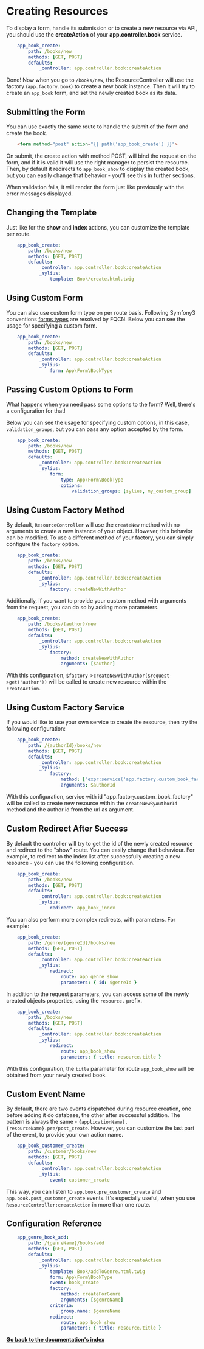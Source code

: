 # Creating Resources

To display a form, handle its submission or to create a new resource via API,
you should use the **createAction** of your **app.controller.book** service.

```yaml
    app_book_create:
        path: /books/new
        methods: [GET, POST]
        defaults:
            _controller: app.controller.book:createAction
```
Done! Now when you go to ``/books/new``, the ResourceController will use the factory (``app.factory.book``) to create a new book instance.
Then it will try to create an ``app_book`` form, and set the newly created book as its data.

## Submitting the Form

You can use exactly the same route to handle the submit of the form and create the book.

```html
    <form method="post" action="{{ path('app_book_create') }}">
```
On submit, the create action with method POST, will bind the request on the form, and if it is valid it will use the right manager to persist the resource.
Then, by default it redirects to ``app_book_show`` to display the created book, but you can easily change that behavior - you'll see this in further sections.

When validation fails, it will render the form just like previously with the error messages displayed.

## Changing the Template

Just like for the **show** and **index** actions, you can customize the template per route.

```yaml
    app_book_create:
        path: /books/new
        methods: [GET, POST]
        defaults:
            _controller: app.controller.book:createAction
            _sylius:
                template: Book/create.html.twig
```
## Using Custom Form


You can also use custom form type on per route basis. Following Symfony3 conventions [forms types](http://symfony.com/doc/current/forms.html#building-the-form) are resolved by FQCN.
Below you can see the usage for specifying a custom form.

```yaml
    app_book_create:
        path: /books/new
        methods: [GET, POST]
        defaults:
            _controller: app.controller.book:createAction
            _sylius:
                form: App\Form\BookType
```
## Passing Custom Options to Form

What happens when you need pass some options to the form?
Well, there's a configuration for that!

Below you can see the usage for specifying custom options, in this case, ``validation_groups``, but you can pass any option accepted by the form.

```yaml
    app_book_create:
        path: /books/new
        methods: [GET, POST]
        defaults:
            _controller: app.controller.book:createAction
            _sylius:
                form:
                    type: App\Form\BookType
                    options:
                        validation_groups: [sylius, my_custom_group]
```
## Using Custom Factory Method

By default, ``ResourceController`` will use the ``createNew`` method with no arguments to create a new instance of your object. However, this behavior can be modified.
To use a different method of your factory, you can simply configure the ``factory`` option.

```yaml
    app_book_create:
        path: /books/new
        methods: [GET, POST]
        defaults:
            _controller: app.controller.book:createAction
            _sylius:
                factory: createNewWithAuthor
```
Additionally, if you want to provide your custom method with arguments from the request, you can do so by adding more parameters.

```yaml
    app_book_create:
        path: /books/{author}/new
        methods: [GET, POST]
        defaults:
            _controller: app.controller.book:createAction
            _sylius:
                factory:
                    method: createNewWithAuthor
                    arguments: [$author]
```
With this configuration, ``$factory->createNewWithAuthor($request->get('author'))`` will be called to create new resource within the ``createAction``.

## Using Custom Factory Service

If you would like to use your own service to create the resource, then try the following configuration:

```yaml
    app_book_create:
        path: /{authorId}/books/new
        methods: [GET, POST]
        defaults:
            _controller: app.controller.book:createAction
            _sylius:
                factory:
                    method: ["expr:service('app.factory.custom_book_factory')", "createNewByAuthorId"]
                    arguments: $authorId
```
With this configuration, service with id "app.factory.custom_book_factory" will be called to create new resource within the ``createNewByAuthorId`` method and the author id from the url as argument.

## Custom Redirect After Success

By default the controller will try to get the id of the newly created resource and redirect to the "show" route.
You can easily change that behaviour.
For example, to redirect to the index list after successfully creating a new resource - you can use the following configuration.

```yaml
    app_book_create:
        path: /books/new
        methods: [GET, POST]
        defaults:
            _controller: app.controller.book:createAction
            _sylius:
                redirect: app_book_index
```
You can also perform more complex redirects, with parameters. For example:

```yaml
    app_book_create:
        path: /genre/{genreId}/books/new
        methods: [GET, POST]
        defaults:
            _controller: app.controller.book:createAction
            _sylius:
                redirect:
                    route: app_genre_show
                    parameters: { id: $genreId }
```
In addition to the request parameters, you can access some of the newly created objects properties, using the ``resource.`` prefix.

```yaml
    app_book_create:
        path: /books/new
        methods: [GET, POST]
        defaults:
            _controller: app.controller.book:createAction
            _sylius:
                redirect:
                    route: app_book_show
                    parameters: { title: resource.title }
```
With this configuration, the ``title`` parameter for route ``app_book_show`` will be obtained from your newly created book.

## Custom Event Name

By default, there are two events dispatched during resource creation, one before adding it do database, the other after successful addition.
The pattern is always the same - ``{applicationName}.{resourceName}.pre/post_create``. However, you can customize the last part of the event, to provide your
own action name.

```yaml
    app_book_customer_create:
        path: /customer/books/new
        methods: [GET, POST]
        defaults:
            _controller: app.controller.book:createAction
            _sylius:
                event: customer_create
```
This way, you can listen to ``app.book.pre_customer_create`` and ``app.book.post_customer_create`` events. It's especially useful, when you use
``ResourceController:createAction`` in more than one route.

## Configuration Reference

```yaml
    app_genre_book_add:
        path: /{genreName}/books/add
        methods: [GET, POST]
        defaults:
            _controller: app.controller.book:createAction
            _sylius:
                template: Book/addToGenre.html.twig
                form: App\Form\BookType
                event: book_create
                factory:
                    method: createForGenre
                    arguments: [$genreName]
                criteria:
                    group.name: $genreName
                redirect:
                    route: app_book_show
                    parameters: { title: resource.title }
```

**[Go back to the documentation's index](index.md)**
